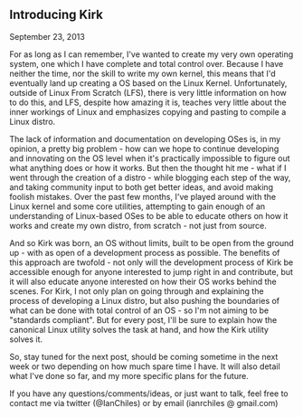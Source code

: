 Introducing Kirk
------
September 23, 2013

For as long as I can remember, I've wanted to create my very own operating system, one which I have complete and total control over.
Because I have neither the time, nor the skill to write my own kernel, this means that I'd eventually land up creating a OS based on the Linux Kernel.
Unfortunately, outside of Linux From Scratch (LFS), there is very little information on how to do this, and LFS, despite how amazing it is, teaches very little about the inner workings of Linux and emphasizes copying and pasting to compile a Linux distro. 

The lack of information and documentation on developing OSes is, in my opinion, a pretty big problem - how can we hope to continue developing and innovating on the OS level when it's practically impossible to figure out what anything does or how it works.
But then the thought hit me - what if I went through the creation of a distro - while blogging each step of the way, and taking community input to both get better ideas, and avoid making foolish mistakes.
Over the past few months, I've played around with the Linux kernel and some core utilities, attempting to gain enough of an understanding of Linux-based OSes to be able to educate others on how it works and create my own distro, from scratch - not just from source. 

And so Kirk was born, an OS without limits, built to be open from the ground up - with as open of a development process as possible.
The benefits of this approach are twofold - not only will the development process of Kirk be accessible enough for anyone interested to jump right in and contribute, but it will also educate anyone interested on how their OS works behind the scenes. 
For Kirk, I not only plan on going through and explaining the process of developing a Linux distro, but also pushing the boundaries of what can be done with total control of an OS - so I'm not aiming to be "standards compliant".
But for every post, I'll be sure to explain how the canonical Linux utility solves the task at hand, and how the Kirk utility solves it.  

So, stay tuned for the next post, should be coming sometime in the next week or two depending on how much spare time I have.
It will also detail what I've done so far, and my more specific plans for the future.

If you have any questions/comments/ideas, or just want to talk, feel free to contact me via twitter (@IanChiles) or by email (ianrchiles @ gmail.com)